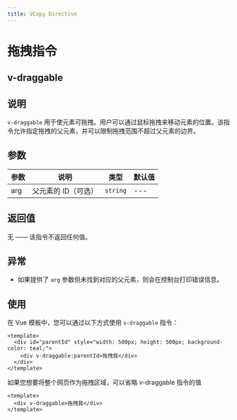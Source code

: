 ```yaml
---
title: VCopy Directive
---
```


# 拖拽指令

## v-draggable

## 说明

`v-draggable` 用于使元素可拖拽。用户可以通过鼠标拖拽来移动元素的位置。该指令允许指定拖拽的父元素，并可以限制拖拽范围不超过父元素的边界。

## 参数

| 参数 | 说明                | 类型     | 默认值 |
| ---- | ------------------- | -------- | ------ |
| arg  | 父元素的 ID（可选） | `string` | ---    |

## 返回值

无 —— 该指令不返回任何值。

## 异常

- 如果提供了 `arg` 参数但未找到对应的父元素，则会在控制台打印错误信息。

## 使用

在 Vue 模板中，您可以通过以下方式使用 `v-draggable` 指令：

```vue
<template>
  <div id="parentId" style="width: 500px; height: 500px; background-color: teal;">
    <div v-draggable:parentId>拖拽我</div>
  </div>
</template>
```

如果您想要将整个网页作为拖拽区域，可以省略 v-draggable 指令的值

```vue
<template>
  <div v-draggable>拖拽我</div>
</template>
```
